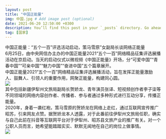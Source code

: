 ```yaml
---
layout: post
title: "中国正能量"
img: 中国.jpg # Add image post (optional)
date: 2021-06-20 12:50:00 +0300
description: You’ll find this post in your `_posts` directory. Go ahead and edit it and re-build the site to see your changes. # Add post description (optional)
tag: [国家]
---
```


中国正能量：“五个一百”评选活动启动，策马雪原”女副局长谈网络正能量<br />6月25日，由中央网信办主办的中国正能量2021“五个一百”网络精品征集评选展播活动在京启动。当天的启动仪式以微视频《中国正能量》开场，分“可爱中国”“青春中国”“可亲中国”“魅力中国”“奋进中国”五个篇章展开。<br />中国正能量2021“五个一百”网络精品征集评选展播活动，旨在发挥正能量激励人、鼓舞人、引领人的重要作用，网聚正能量，构建同心圆。<br />![](https://cdn.nlark.com/yuque/0/2021/jpeg/12854861/1624796321285-8accb9b1-4034-4c70-a209-abf718812286.jpeg#clientId=u499560cb-8c61-4&from=paste&id=zuB2e&margin=%5Bobject%20Object%5D&originHeight=400&originWidth=600&originalType=url&ratio=2&status=done&style=none&taskId=u738dfb76-f52b-4c3f-958f-047f73aa70d)<br />其中包括新疆伊犁州文旅局副局长贺娇龙、青年演员张译、短视频创作者李子柒等不同领域的网络内容创作者、传播者、参与者通过多种形式进行互动分享，传播正能量。<br />2020年，身着一袭红袍，策马雪原的贺娇龙在网络上走红，通过互联网宣传推广昭苏，引来网友点赞。据贺娇龙本人透露，对于此番前往伊犁州文旅局任职，确实与自己此前在抖音等互联网平台对于伊犁州、昭苏县文旅产业的推广有关。对一个公职人员而言，她希望能踏踏实实、默默无闻地在自己的岗位上做事情。<br />![](https://cdn.nlark.com/yuque/0/2021/jpeg/12854861/1624796321342-6cc748ec-58be-479d-8c32-cf725067d7b1.jpeg#clientId=u499560cb-8c61-4&from=paste&id=u2d3b2d1c&margin=%5Bobject%20Object%5D&originHeight=622&originWidth=829&originalType=url&ratio=2&status=done&style=none&taskId=uab150afa-74ad-4390-bdba-ed4e29d75ea)
